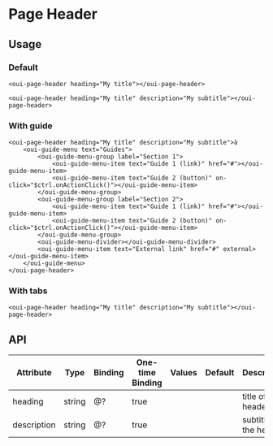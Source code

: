 # Page Header

<component-status cx-design="complete" ux="rc"></component-status>

## Usage

### Default

```html:preview
<oui-page-header heading="My title"></oui-page-header>
```

```html:preview
<oui-page-header heading="My title" description="My subtitle"></oui-page-header>
```


### With guide

```html:preview
<oui-page-header heading="My title" description="My subtitle">à
    <oui-guide-menu text="Guides">
        <oui-guide-menu-group label="Section 1">
            <oui-guide-menu-item text="Guide 1 (link)" href="#"></oui-guide-menu-item>
            <oui-guide-menu-item text="Guide 2 (button)" on-click="$ctrl.onActionClick()"></oui-guide-menu-item>
        </oui-guide-menu-group>
        <oui-guide-menu-group label="Section 2">
            <oui-guide-menu-item text="Guide 1 (link)" href="#"></oui-guide-menu-item>
            <oui-guide-menu-item text="Guide 2 (button)" on-click="$ctrl.onActionClick()"></oui-guide-menu-item>
        </oui-guide-menu-group>
        <oui-guide-menu-divider></oui-guide-menu-divider>
        <oui-guide-menu-item text="External link" href="#" external></oui-guide-menu-item>
    </oui-guide-menu>
</oui-page-header>
```


### With tabs

```html:preview
<oui-page-header heading="My title" description="My subtitle"></oui-page-header>
```


## API

| Attribute     | Type     | Binding | One-time Binding | Values                 | Default   | Description                      |
| ----          | ----     | ----    | ----             | ----                   | ----      | ----                             |
| heading       | string   | @?      | true             |                        |           | title of the header              |
| description   | string   | @?      | true             |                        |           | subtitle of the header           |
